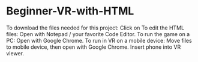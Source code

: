 # Beginner-VR-with-HTML
To download the files needed for this project: Click on
To edit the HTML files: Open with Notepad / your favorite Code Editor.  To run the game on a PC: Open with Google Chrome.  To run in VR on a mobile device: Move files to mobile device, then open with Google Chrome.  Insert phone into VR viewer.
